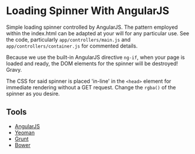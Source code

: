 Loading Spinner With AngularJS
=============

Simple loading spinner controlled by AngularJS.  The pattern employed within the index.html can be adapted at your will for any particular use.
See the code, particularly `app/controllers/main.js` and `app/controllers/container.js` for commented details.

Because we use the built-in AngularJS directive `ng-if`, when your page is loaded and ready, the DOM elements for the spinner will be destroyed! Gravy.

The CSS for said spinner is placed 'in-line' in the `<head>` element for immediate rendering without a GET request. Change the `rgba()` of the spinner as you desire.

Tools
---------------

* [AngularJS](http://angularjs.org/)
* [Yeoman](http://yeoman.io/)
* [Grunt](http://gruntjs.com/)
* [Bower](http://bower.io/)
